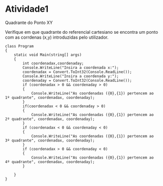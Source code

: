 # Atividade1
Quadrante do Ponto XY

Verifique em que quadrante do referencial cartesiano se encontra um ponto com as corrdenas (x,y) introduzidas pelo utilizador.

    class Program
    {
        static void Main(string[] args)
        {
            int coordenadax,coordenaday;
            Console.WriteLine("Insira a coordenada x:");
            coordenadax = Convert.ToInt32(Console.ReadLine());
            Console.WriteLine("Insira a coordenada y:");
            coordenaday = Convert.ToInt32(Console.ReadLine());
            if (coordenadax > 0 && coordenaday > 0)
            {
                Console.WriteLine("As coordenadas ({0},{1}) pertencem ao 1º quadrante", coordenadax, coordenaday);
            }    
            if(coordenadax < 0 && coordenaday > 0)
            {
                Console.WriteLine("As coordenadas ({0},{1}) pertencem ao 2º quadrante", coordenadax, coordenaday); 
            }
            if (coordenadax < 0 && coordenaday < 0)
            {
                Console.WriteLine("As coordenadas ({0},{1}) pertencem ao 3º quadrante", coordenadax, coordenaday);
            }
            if (coordenadax > 0 && coordenaday < 0)
            {
                Console.WriteLine("As coordenadas ({0},{1}) pertencem ao 4º quadrante", coordenadax, coordenaday);
            }
                
        }
    }
